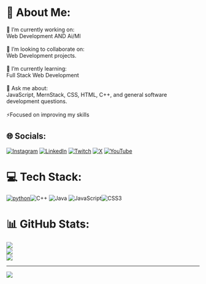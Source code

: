 # 💫 About Me:
🔭 I’m currently working on:<br>Web Development AND Ai/Ml <br><br>👯 I’m looking to collaborate on:<br>Web Development projects.<br><br>🌱 I’m currently learning:<br>Full Stack Web Development<br><br>💬 Ask me about:<br>JavaScript, MernStack, CSS, HTML, C++, and general software development questions.<br><br>⚡Focused on improving my skills


## 🌐 Socials:
[![Instagram](https://img.shields.io/badge/Instagram-%23E4405F.svg?logo=Instagram&logoColor=white)](https://instagram.com/_Sai.exe) [![LinkedIn](https://img.shields.io/badge/LinkedIn-%230077B5.svg?logo=linkedin&logoColor=white)](https://linkedin.com/in/sai-kumar-dash) [![Twitch](https://img.shields.io/badge/Twitch-%239146FF.svg?logo=Twitch&logoColor=white)](https://twitch.tv/@SaiKumarDash25) [![X](https://img.shields.io/badge/X-black.svg?logo=X&logoColor=white)](https://x.com/@SaiKumarDash25) [![YouTube](https://img.shields.io/badge/YouTube-%23FF0000.svg?logo=YouTube&logoColor=white)](https://youtube.com/@abhikarengegaming) 

# 💻 Tech Stack:
[![python](https://img.shields.io/badge/Python-3.9-3776AB.svg?style=flat&logo=python&logoColor=white)](https://www.python.org)![C++](https://img.shields.io/badge/c++-%2300599C.svg?style=plastic&logo=c%2B%2B&logoColor=white) ![Java](https://img.shields.io/badge/java-%23ED8B00.svg?style=plastic&logo=openjdk&logoColor=white) ![JavaScript](https://img.shields.io/badge/javascript-%23323330.svg?style=plastic&logo=javascript&logoColor=%23F7DF1E)![CSS3](https://img.shields.io/badge/css3-%231572B6.svg?style=plastic&logo=css3&logoColor=white) 
# 📊 GitHub Stats:
![](https://github-readme-stats.vercel.app/api?username=Sai-Kumar-Dash&theme=city_light&hide_border=false&include_all_commits=false&count_private=false)<br/>
![](https://github-readme-streak-stats.herokuapp.com/?user=Sai-Kumar-Dash&theme=city_light&hide_border=false)<br/>
![](https://github-readme-stats.vercel.app/api/top-langs/?username=Sai-Kumar-Dash&theme=city_light&hide_border=false&include_all_commits=false&count_private=false&layout=compact)

---
[![](https://visitcount.itsvg.in/api?id=Sai-Kumar-Dash&icon=0&color=0)](https://visitcount.itsvg.in)

<!-- Proudly created with GPRM ( https://gprm.itsvg.in ) -->

